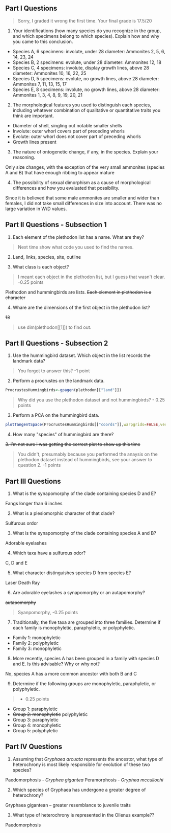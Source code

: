 ## Part I Questions

> Sorry, I graded it wrong the first time. Your final grade is 17.5/20


1) Your identifications (how many species do you recognize in the group, and which specimens belong to which species). Explain how and why you came to this conclusion.

+ Species A, 6 specimens: involute, under 28 diameter: Ammonites 2, 5, 6, 14, 23, 24
+ Species B, 2 specimens: evolute, under 28 diameter: Ammonites 12, 18
+ Species C, 4 specimens: involute, display growth lines, above 28 diameter: Ammonites 10, 16, 22, 25
+ Species D, 5 specimens: evolute, no growth lines, above 28 diameter: Ammonites 7, 11, 13, 15, 17
+ Species E, 8 specimens: involute, no growth lines, above 28 diameter: Ammonites 1, 3, 4, 8, 9, 19, 20, 21

2) The morphological features you used to distinguish each species, including whatever combination of qualitative or quantitative traits you think are important.

+ Diameter of shell, singling out notable smaller shells
+ Involute: outer whorl covers part of preceding whorls
+ Evolute: outer whorl does not cover part of preceding whorls
+ Growth lines present
  
3) The nature of ontogenetic change, if any, in the species. Explain your reasoning.

Only size changes, with the exception of the very small ammonites (species A and B) that have enough ribbing to appear mature

4) The possibility of sexual dimorphism as a cause of morphological differences and how you evaluated that possibility.

Since it is believed that some male ammonites are smaller and wider than females, I did not take small differences in size into account. There was no large variation in W/D values.


## Part II Questions - Subsection 1

1) Each element of the plethodon list has a name. What are they?

> Next time show what code you used to find the names.

2) Land, links, species, site, outline

3) What class is each object?

> I meant each object in the plethodon list, but I guess that wasn't clear. -0.25 points

Plethodon and hummingbirds are lists. <strike>Each element in plethodon is a character</strike>

4) Whare are the dimensions of the first object in the plethodon list?

<strike>13</strike>
> use dim(plethodon[[1]]) to find out.


## Part II Questions - Subsection 2

1) Use the hummingbird dataset. Which object in the list records the landmark data?

> You forgot to answer this? -1 point

2) Perform a procrustes on the landmark data. 

````R
ProcrustesHummingbirds<-gpagen(plethodon[["land"]])
````

> Why did you use the plethodon dataset and not hummingbirds? - 0.25 points

3) Perform a PCA on the hummingbird data.

````R
plotTangentSpace(ProcrustesHummingbirds[["coords"]],warpgrids=FALSE,verbose=FALSE)
````

4) How many "species" of hummingbird are there?

<strike>3. I’m not sure I was getting the correct plot to show up this time</strike>

> You didn't, presumably because you performed the anaysis on the plethodon dataset instead of hummingbirds, see your answer to question 2. -1 points

## Part III Questions

1) What is the synapomorphy of the clade containing species D and E?

Fangs longer than 6 inches

2) What is a plesiomorphic character of that clade?

Sulfurous ordor

3) What is the synapomorphy of the clade containing species A and B?

Adorable eyelashes

4) Which taxa have a sulfurous odor?

C, D and E

5) What character distinguishes species D from species E?

Laser Death Ray

6) Are adorable eyelashes a synapomorphy or an autapomorphy?

<strike>autapomorphy</strike>

> Syanpomorphy, -0.25 points

7) Traditionally, the five taxa are grouped into three families. Determine if each family is monophyletic, paraphyletic, or polyphyletic.

+ Family 1: monophyletic
+ Family 2: polyphyletic
+ Family 3: monophyletic

8) More recently, species A has been grouped in a family with species D and E. Is this advisable? Why or why not?

No, species A has a more common ancestor with both B and C

9) Determine if the following groups are monophyletic, paraphyletic, or polyphyletic.

> - 0.25 points

+ Group 1: paraphyletic
+ <strike>Group 2: monophyletic</strike> polyphyletic
+ Group 3: paraphyletic
+ Group 4: monophyletic
+ Group 5: polyphyletic

## Part IV Questions
1) Assuming that *Gryphaea arcuata* represents the ancestor, what type of heterochrony is most likely responsible for evolution of these two species?

Paedomorphosis - *Gryphea gigantea*
Peramorphosis - *Gryphea mccullochi*

2) Which species of Gryphaea has undergone a greater degree of heterochrony?

Gryphaea gigantean – greater resemblance to juvenile traits

3) What type of heterochrony is represented in the Ollenus example??

Paedomorphosis 

